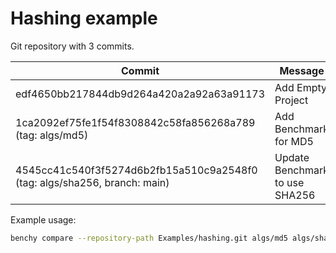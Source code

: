 # Hashing example

Git repository with 3 commits.

| Commit                                                                    | Message                        |
| ------------------------------------------------------------------------- | ------------------------------ |
| edf4650bb217844db9d264a420a2a92a63a91173                                  | Add Empty Project              |
| 1ca2092ef75fe1f54f8308842c58fa856268a789 (tag: algs/md5)                  | Add Benchmark for MD5          |
| 4545cc41c540f3f5274d6b2fb15a510c9a2548f0 (tag: algs/sha256, branch: main) | Update Benchmark to use SHA256 |

Example usage:

```bash
benchy compare --repository-path Examples/hashing.git algs/md5 algs/sha256 -b ExampleBenchmark
```
